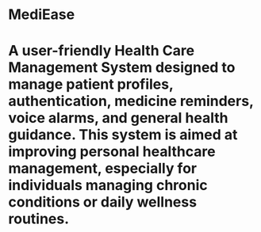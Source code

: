 # MediEase
# A user-friendly Health Care Management System designed to manage patient profiles, authentication, medicine reminders, voice alarms, and general health guidance. This system is aimed at improving personal healthcare management, especially for individuals managing chronic conditions or daily wellness routines.


